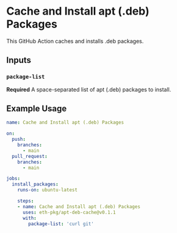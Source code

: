 # Cache and Install apt (.deb) Packages

This GitHub Action caches and installs .deb packages.

## Inputs

### `package-list`

**Required** A space-separated list of apt (.deb) packages to install.

## Example Usage

```yaml
name: Cache and Install apt (.deb) Packages

on:
  push:
    branches:
      - main
  pull_request:
    branches:
      - main

jobs:
  install_packages:
    runs-on: ubuntu-latest

    steps:
    - name: Cache and Install apt (.deb) Packages
      uses: eth-pkg/apt-deb-cache@v0.1.1
      with:
        package-list: 'curl git'

```

